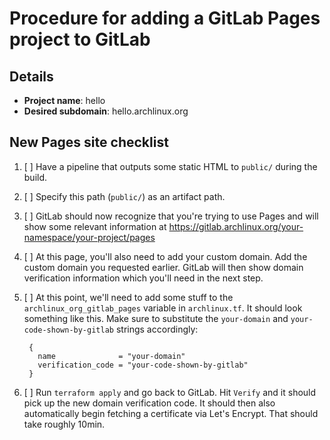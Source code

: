 <!--
This template should be used by DevOps members when adding a GitLab Pages project to GitLab.

In order to use GitLab Pages with Arch Linux, you'll have to specifically request a custom subdomain
below `pkgbuild.com` or `archlinux.org` to be assigned. We don't allow random projects to use Pages
because of legal and safety reasons (we don't want people to be able to trick others into thinking
something hosted below one of our domains is official).
-->

# Procedure for adding a GitLab Pages project to GitLab

## Details
- **Project name**: hello
- **Desired subdomain**: hello.archlinux.org

## New Pages site checklist

1. [ ] Have a pipeline that outputs some static HTML to `public/` during the build.
1. [ ] Specify this path (`public/`) as an artifact path.
1. [ ] GitLab should now recognize that you're trying to use Pages and will show some relevant
       information at https://gitlab.archlinux.org/your-namespace/your-project/pages
1. [ ] At this page, you'll also need to add your custom domain. Add the custom domain you requested earlier.
       GitLab will then show domain verification information which you'll need in the next step.
1. [ ] At this point, we'll need to add some stuff to the `archlinux_org_gitlab_pages` variable in `archlinux.tf`. It should look something like this.
       Make sure to substitute the `your-domain` and `your-code-shown-by-gitlab` strings accordingly:

        {
          name              = "your-domain"
          verification_code = "your-code-shown-by-gitlab"
        }

1. [ ] Run `terraform apply` and go back to GitLab. Hit `Verify` and it should pick up the new domain
       verification code. It should then also automatically begin fetching a certificate via Let's
       Encrypt. That should take roughly 10min.
